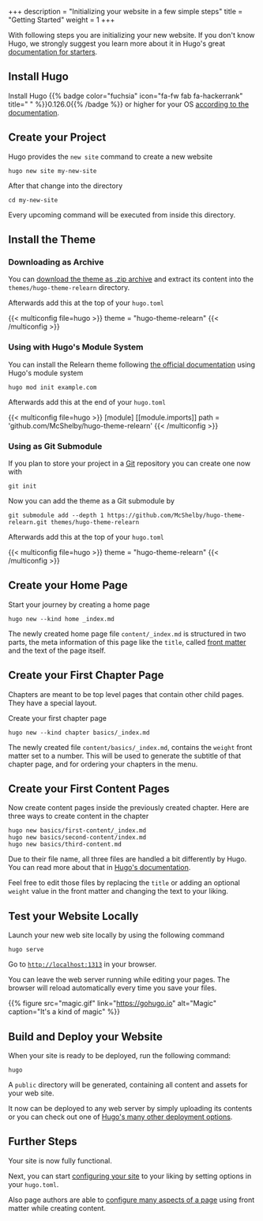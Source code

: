 +++
description = "Initializing your website in a few simple steps"
title = "Getting Started"
weight = 1
+++

With following steps you are initializing your new website. If you don't know Hugo, we strongly suggest you learn more about it in Hugo's great [documentation for starters](https://gohugo.io/getting-started/).

## Install Hugo

Install Hugo {{% badge color="fuchsia" icon="fa-fw fab fa-hackerrank" title=" " %}}0.126.0{{% /badge %}} or higher for your OS [according to the documentation](https://gohugo.io/installation/).

## Create your Project

Hugo provides the `new site` command to create a new website

````shell
hugo new site my-new-site
````

After that change into the directory

````shell
cd my-new-site
````

Every upcoming command will be executed from inside this directory.

## Install the Theme

### Downloading as Archive

You can [download the theme as .zip archive](https://github.com/McShelby/hugo-theme-relearn/archive/main.zip) and extract its content into the `themes/hugo-theme-relearn` directory.

Afterwards add this at the top of your `hugo.toml`

{{< multiconfig file=hugo >}}
theme = "hugo-theme-relearn"
{{< /multiconfig >}}

### Using with Hugo's Module System

You can install the Relearn theme following [the official documentation](https://gohugo.io/hugo-modules/use-modules/#use-a-module-for-a-theme) using Hugo's module system

````shell
hugo mod init example.com
````

Afterwards add this at the end of your `hugo.toml`

{{< multiconfig file=hugo >}}
[module]
  [[module.imports]]
    path = 'github.com/McShelby/hugo-theme-relearn'
{{< /multiconfig >}}

### Using as Git Submodule

If you plan to store your project in a [Git](https://git-scm.com/) repository you can create one now with

````shell
git init
````

Now you can add the theme as a Git submodule by

````shell
git submodule add --depth 1 https://github.com/McShelby/hugo-theme-relearn.git themes/hugo-theme-relearn
````

Afterwards add this at the top of your `hugo.toml`

{{< multiconfig file=hugo >}}
theme = "hugo-theme-relearn"
{{< /multiconfig >}}

## Create your Home Page

Start your journey by creating a home page

````shell
hugo new --kind home _index.md
````

The newly created home page file `content/_index.md` is structured in two parts, the meta information of this page like the `title`, called [front matter](https://gohugo.io/content-management/front-matter/) and the text of the page itself.

## Create your First Chapter Page

Chapters are meant to be top level pages that contain other child pages. They have a special layout.

Create your first chapter page

````shell
hugo new --kind chapter basics/_index.md
````

The newly created file `content/basics/_index.md`, contains the `weight` front matter set to a number. This will be used to generate the subtitle of that chapter page, and for ordering your chapters in the menu.

## Create your First Content Pages

Now create content pages inside the previously created chapter. Here are three ways to create content in the chapter

````shell
hugo new basics/first-content/_index.md
hugo new basics/second-content/index.md
hugo new basics/third-content.md
````

Due to their file name, all three files are handled a bit differently by Hugo. You can read more about that in [Hugo's documentation](https://gohugo.io/content-management/).

Feel free to edit those files by replacing the `title` or adding an optional `weight` value in the front matter and changing the text to your liking.

## Test your Website Locally

Launch your new web site locally by using the following command

````shell
hugo serve
````

Go to [`http://localhost:1313`](http://localhost:1313) in your browser.

You can leave the web server running while editing your pages. The browser will reload automatically every time you save your files.

{{% figure src="magic.gif" link="https://gohugo.io" alt="Magic" caption="It's a kind of magic" %}}

## Build and Deploy your Website

When your site is ready to be deployed, run the following command:

````shell
hugo
````

A `public` directory will be generated, containing all content and assets for your web site.

It now can be deployed to any web server by simply uploading its contents or you can check out one of [Hugo's many other deployment options](https://gohugo.io/hosting-and-deployment/).

## Further Steps

Your site is now fully functional.

Next, you can start [configuring your site](configuration) to your liking by setting options in your `hugo.toml`.

Also page authors are able to [configure many aspects of a page](content) using front matter while creating content.
